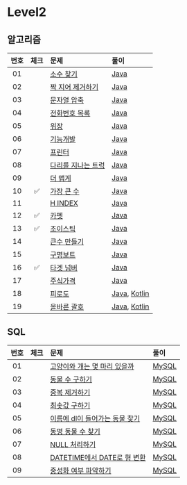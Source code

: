 # Level2

## 알고리즘

| 번호 | 체크 | 문제 | 풀이 |
| :-: | :-: | :-- | :-- |
| 01 |                    | [소수 찾기](https://programmers.co.kr/learn/courses/30/lessons/42839) | [Java](./solution/_01_소수찾기/Solution.java) |
| 02 |                    | [짝 지어 제거하기](https://programmers.co.kr/learn/courses/30/lessons/12973) | [Java](./solution/_02_짝_지어_제거하기/Solution.java) |
| 03 |                    | [문자열 압축](https://programmers.co.kr/learn/courses/30/lessons/60057) | [Java](./solution/_03_문자열_압축/Solution.java) |
| 04 |                    | [전화번호 목록](https://programmers.co.kr/learn/courses/30/lessons/42577) | [Java](./solution/_04_전화번호_목록/Solution.java) |
| 05 |                    | [위장](https://programmers.co.kr/learn/courses/30/lessons/42578) | [Java](./solution/_05_위장/Solution.java) |
| 06 |                    | [기능개발](https://programmers.co.kr/learn/courses/30/lessons/42586) | [Java](./solution/_06_기능개발/Solution.java) |
| 07 |                    | [프린터](https://programmers.co.kr/learn/courses/30/lessons/42587) | [Java](./solution/_07_프린터/Solution.java) |
| 08 |                    | [다리를 지나는 트럭](https://programmers.co.kr/learn/courses/30/lessons/42583) | [Java](./solution/_08_다리를_지나는_트럭/Solution.java) |
| 09 |                    | [더 맵게](https://programmers.co.kr/learn/courses/30/lessons/42626) | [Java](./solution/_09_더_맵게/Solution.java) |
| 10 | :white_check_mark: | [가장 큰 수](https://programmers.co.kr/learn/courses/30/lessons/42746) | [Java](./solution/_10_가장_큰_수/Solution.java) |
| 11 |                    | [H INDEX](https://programmers.co.kr/learn/courses/30/lessons/42747) | [Java](./solution/_11_H_INDEX/Solution.java) |
| 12 | :white_check_mark: | [카펫](https://programmers.co.kr/learn/courses/30/lessons/42842) | [Java](./solution/_12_카펫/Solution.java) |
| 13 | :white_check_mark: | [조이스틱](https://programmers.co.kr/learn/courses/30/lessons/42860) | [Java](./solution/_13_조이스틱/Solution.java) |
| 14 |                    | [큰수 만들기](https://programmers.co.kr/learn/courses/30/lessons/42883) | [Java](./solution/_14_큰수_만들기/Solution.java) |
| 15 |                    | [구명보트](https://programmers.co.kr/learn/courses/30/lessons/42885) | [Java](./solution/_15_구명보트/Solution.java) |
| 16 | :white_check_mark: | [타겟 넘버](https://programmers.co.kr/learn/courses/30/lessons/43165) | [Java](./solution/_16_타겟_넘버/Solution.java) |
| 17 |                    | [주식가격](https://programmers.co.kr/learn/courses/30/lessons/42584) | [Java](./solution/_17_주식가격/Solution.java) |
| 18 |                    | [피로도](https://school.programmers.co.kr/learn/courses/30/lessons/87946) | [Java](./solution/_18_피로도/Solution.java), [Kotlin](./solution/_18_피로도/Solution.kt) |
| 19 |                    | [올바른 괄호](https://school.programmers.co.kr/learn/courses/30/lessons/12909) | [Java](./solution/_19_올바른_괄호/Solution.java), [Kotlin](./solution/_19_올바른_괄호/Solution.kt) |

## SQL

| 번호 | 체크 | 문제 | 풀이 |
| :-: | :-: | :-- | :-- |
| 01 |                    | [고양이와 개는 몇 마리 있을까](https://programmers.co.kr/learn/courses/30/lessons/59040) | [MySQL](./solution/01_고양이와_개는_몇_마리_있을까/Solution_mysql.sql) |
| 02 |                    | [동물 수 구하기](https://school.programmers.co.kr/learn/courses/30/lessons/59406) | [MySQL](./solution/02_동물_수_구하기/Solution_mysql.sql) |
| 03 |                    | [중복 제거하기](https://school.programmers.co.kr/learn/courses/30/lessons/59408) | [MySQL](./solution/03_중복_제거하기/Solution_mysql.sql) |
| 04 |                    | [최솟값 구하기](https://school.programmers.co.kr/learn/courses/30/lessons/59038) | [MySQL](./solution/04_최솟값_구하기/Solution_mysql.sql) |
| 05 |                    | [이름에 dl이 들어가는 동물 찾기](https://school.programmers.co.kr/learn/courses/30/lessons/59047) | [MySQL](./solution/05_이름에_el이_들어가는_동물_찾기/Solution_mysql.sql) |
| 06 |                    | [동명 동물 수 찾기](https://school.programmers.co.kr/learn/courses/30/lessons/59041) | [MySQL](./solution/06_동명_동물_수_찾기/Solution_mysql.sql) |
| 07 |                    | [NULL 처리하기](https://school.programmers.co.kr/learn/courses/30/lessons/59410) | [MySQL](./solution/07_NULL_처리하기/Solution_mysql.sql) |
| 08 |                    | [DATETIME에서 DATE로 형 변환](https://school.programmers.co.kr/learn/courses/30/lessons/59414) | [MySQL](./solution/08_DATETIME에서_DATE로_형_변환/Solution_mysql.sql) |
| 09 |                    | [중성화 여부 파악하기](https://school.programmers.co.kr/learn/courses/30/lessons/59409) | [MySQL](./solution/09_중성화_여부_파악하기/Solution_mysql.sql) |
